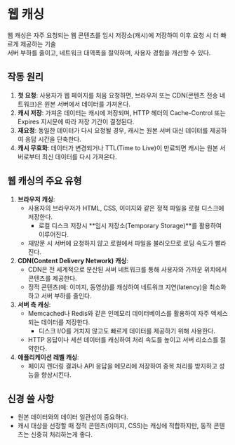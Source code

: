 # 웹 캐싱
웹 캐싱은 자주 요청되는 웹 콘텐츠를 임시 저장소(캐시)에 저장하여 이후 요청 시 더 빠르게 제공하는 기술 <br>
서버 부하를 줄이고, 네트워크 대역폭을 절약하며, 사용자 경험을 개선할 수 있다.

## 작동 원리

1. **첫 요청**: 사용자가 웹 페이지를 처음 요청하면, 브라우저 또는 CDN(콘텐츠 전송 네트워크)은 원본 서버에서 데이터를 가져온다.
2. **캐시 저장**: 가져온 데이터는 캐시에 저장되며, HTTP 헤더의 Cache-Control 또는 Expires 지시문에 따라 저장 기간이 결정된다.
3. **재요청**: 동일한 데이터가 다시 요청될 경우, 캐시는 원본 서버 대신 데이터를 제공하여 응답 시간을 단축한다.
4. **캐시 무효화**: 데이터가 변경되거나 TTL(Time to Live)이 만료되면 캐시는 원본 서버로부터 최신 데이터를 다시 가져온다.

## **웹 캐싱의 주요 유형**

1. **브라우저 캐싱**:
    + 사용자의 브라우저가 HTML, CSS, 이미지와 같은 정적 파일을 로컬 디스크에 저장한다.
        + 로컬 디스크 저장시 **임시 저장소(Temporary Storage)**를 활용하여 이루어진다.
    + 재방문 시 서버에 요청하지 않고 로컬에서 파일을 불러오므로 로딩 속도가 빨라진다.
2. **CDN(Content Delivery Network) 캐싱**:
    + CDN은 전 세계적으로 분산된 서버 네트워크를 통해 사용자와 가까운 위치에서 콘텐츠를 제공한다.
    + 정적 콘텐츠(예: 이미지, 동영상)를 캐싱하여 네트워크 지연(latency)을 최소화하고 서버 부하를 줄인다.
3. **서버 측 캐싱**:
    + Memcached나 Redis와 같은 인메모리 데이터베이스를 활용하여 자주 액세스되는 데이터를 저장한다.
        + 디스크 I/O를 거치지 않고도 빠르게 데이터를 제공하기 위해 사용한다.
    + HTTP 응답이나 세션 데이터를 캐싱하여 처리 속도를 높이고 서버 리소스를 절약한다.
4. **애플리케이션 레벨 캐싱**:
    + 페이지 렌더링 결과나 API 응답을 메모리에 저장하여 중복 처리를 방지하고 성능을 향상시킨다.

## 신경 쓸 사항
+ 원본 데이터와의 데이터 일관성이 중요하다.
+ 캐시 대상을 선정할 때 정적 콘텐츠(이미지, CSS)는 캐싱에 적합하지만, 동적 콘텐츠는 신중히 처리하는게 좋다.